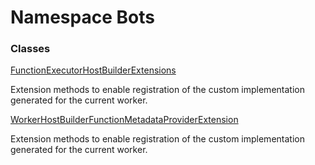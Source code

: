 # <a id="Bots"></a> Namespace Bots

### Classes

 [FunctionExecutorHostBuilderExtensions](Bots.FunctionExecutorHostBuilderExtensions.md)

Extension methods to enable registration of the custom <xref href="Microsoft.Azure.Functions.Worker.Invocation.IFunctionExecutor" data-throw-if-not-resolved="false"></xref> implementation generated for the current worker.

 [WorkerHostBuilderFunctionMetadataProviderExtension](Bots.WorkerHostBuilderFunctionMetadataProviderExtension.md)

Extension methods to enable registration of the custom <xref href="Microsoft.Azure.Functions.Worker.Core.FunctionMetadata.IFunctionMetadataProvider" data-throw-if-not-resolved="false"></xref> implementation generated for the current worker.


